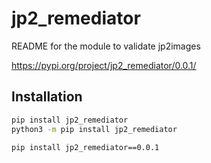 # jp2_remediator

README for the module to validate jp2images

https://pypi.org/project/jp2_remediator/0.0.1/

## Installation

```bash
pip install jp2_remediator
python3 -m pip install jp2_remediator

pip install jp2_remediator==0.0.1
```